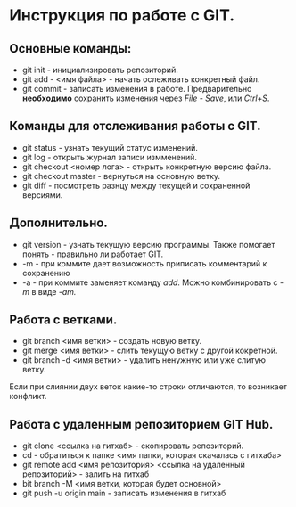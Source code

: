 # Инструкция по работе с GIT.

## Основные команды:
* git init - инициализировать репозиторий.
* git add - <имя файла> - начать ослеживать конкретный файл.
* git commit - записать изменения в работе. Предварительно **необходимо** сохранить изменения через *File - Save*, или *Ctrl+S*.

## Команды для отслеживания работы с GIT.
* git status - узнать текущий статус изменений.
* git log - открыть журнал записи измменений.
* git checkout <номер лога> - открыть конкретную версию файла.
* git checkout master - вернуться на основную ветку.
* git diff - посмотреть разнцу между текущей и сохраненной версиями.

## Дополнительно.
* git version - узнать текущую версию программы. Также помогает понять - правильно ли работает GIT.
* -m - при коммите дает возможность приписать комментарий к сохранению
* -a - при коммите заменяет команду *add*. Можно комбинировать с *-m* в виде *-am.*

## Работа с ветками.

* git branch <имя ветки> - создать новую ветку.
* git merge <имя ветки> - слить текущую ветку с другой кокретной.
* git branch -d <имя ветки> - удалить ненужную или уже слитую ветку.

Если при слиянии двух веток какие-то строки отличаются, то возникает конфликт.

## Работа с удаленным репозиторием GIT Hub.

* git clone <ссылка на гитхаб> - скопировать репозиторий.
* cd - обратиться к папке <имя папки, которая скачалась с гитхаба>
* git remote add <имя репозитория> <ссылка на удаленный репозиторий> - залить на гитхаб
* bit branch -M <имя ветки, которая будет основной>
* git push -u origin main - записать изменения в гитхаб
